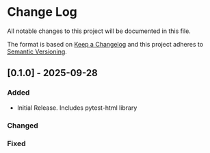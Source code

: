 
# Change Log
All notable changes to this project will be documented in this file.
 
The format is based on [Keep a Changelog](http://keepachangelog.com/)
and this project adheres to [Semantic Versioning](http://semver.org/).
 

## [0.1.0] - 2025-09-28
 
### Added
- Initial Release. Includes pytest-html library
   
### Changed
 
### Fixed
 